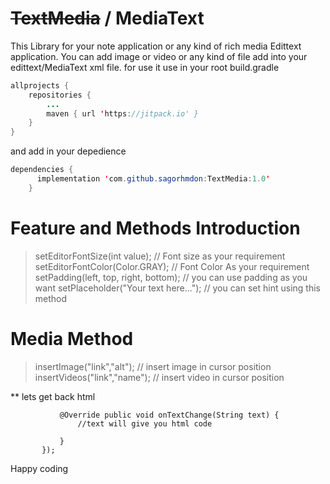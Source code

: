 # ~~TextMedia~~ / MediaText
This Library for your note application or any kind of rich media Edittext application. You can add image or video or any kind of file add 
into your edittext/MediaText xml file.
for use it use in your root build.gradle
```java
allprojects {
	repositories {
		...
		maven { url 'https://jitpack.io' }
	}
}
```

and add in your depedience

```java
dependencies {
	  implementation 'com.github.sagorhmdon:TextMedia:1.0'
	}
  ```
  
# Feature and Methods Introduction

> setEditorFontSize(int value); // Font size as your requirement
> setEditorFontColor(Color.GRAY); // Font Color As your requirement
> setPadding(left, top, right, bottom); // you can use padding as you want
> setPlaceholder("Your text here..."); // you can set hint using this method

# Media Method

> insertImage("link","alt"); // insert image in cursor position
> insertVideos("link","name"); // insert video in cursor position

** lets get back html 

 ``` setOnTextChangeListener(new MediaText.OnTextChangeListener() {
            @Override public void onTextChange(String text) {
                //text will give you html code
	
            }
        });
 ```
 
 Happy coding
